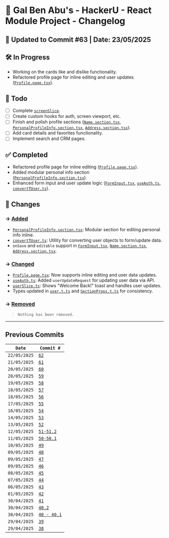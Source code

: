 # 📘 Gal Ben Abu's - HackerU - React Module Project - Changelog

## 📅 Updated to Commit #63 | Date: 23/05/2025

## 🛠️ In Progress

- Working on the cards like and dislike functionality.
- Refactored profile page for inline editing and user updates ([`Profile.page.tsx`](src/pages/Profile/Profile.page.tsx)).

## 🎯 Todo

- [ ] Complete [`screenSlice`](src/store/screenSlice.ts).
- [ ] Create custom hooks for auth, screen viewport, etc.
- [ ] Finish and polish profile sections ([`Name.section.tsx`](src/pages/Registration/Name.section.tsx), [`PersonalProfileInfo.section.tsx`](src/pages/Profile/PersonalProfileInfo.section.tsx), [`Address.section.tsx`](src/pages/Registration/Address.section.tsx)).
- [ ] Add card details and favorites functionality.
- [ ] Implement search and CRM pages.

## ✅ Completed

- Refactored profile page for inline editing ([`Profile.page.tsx`](src/pages/Profile/Profile.page.tsx)).
- Added modular personal info section ([`PersonalProfileInfo.section.tsx`](src/pages/Profile/PersonalProfileInfo.section.tsx)).
- Enhanced form input and user update logic ([`FormInput.tsx`](src/components/form/FormInput.tsx), [`useAuth.ts`](src/hooks/useAuth.ts), [`convertTUser.ts`](src/utils/convertTUser.ts)).

## 🔄 Changes

### → <u>Added</u>

- [`PersonalProfileInfo.section.tsx`](src/pages/Profile/PersonalProfileInfo.section.tsx): Modular section for editing personal info inline.
- [`convertTUser.ts`](src/utils/convertTUser.ts): Utility for converting user objects to form/update data.
- `onSave` and `editable` support in [`FormInput.tsx`](src/components/form/FormInput.tsx), [`Name.section.tsx`](src/pages/Registration/Name.section.tsx), [`Address.section.tsx`](src/pages/Registration/Address.section.tsx).

### → <u>Changed</u>

- [`Profile.page.tsx`](src/pages/Profile/Profile.page.tsx): Now supports inline editing and user data updates.
- [`useAuth.ts`](src/hooks/useAuth.ts): Added `userUpdateRequest` for updating user data via API.
- [`userSlice.ts`](src/store/userSlice.ts): Shows "Welcome Back!" toast and handles user updates.
- Types updated in [`user.t.ts`](src/types/user.t.ts) and [`SectionProps.t.ts`](src/types/pages/SectionProps.t.ts) for consistency.

### → <u>Removed</u>

> `Nothing has been removed.`

---

## Previous Commits

| `Date`       | `Commit #`                                                   |
| ------------ | ------------------------------------------------------------ |
| `22/05/2025` | [`62`](./commits_changes/commit_62.md)                       |
| `21/05/2025` | [`61`](./commits_changes/commit_61.md)                       |
| `20/05/2025` | [`60`](./commits_changes/commit_60.md)                       |
| `20/05/2025` | [`59`](./commits_changes/commit_59.md)                       |
| `19/05/2025` | [`58`](./commits_changes/commit_58.md)                       |
| `18/05/2025` | [`57`](./commits_changes/commit_57.md)                       |
| `18/05/2025` | [`56`](./commits_changes/commit_56.md)                       |
| `17/05/2025` | [`55`](./commits_changes/commit_55.md)                       |
| `16/05/2025` | [`54`](./commits_changes/commit_54.md)                       |
| `14/05/2025` | [`53`](./commits_changes/commit_53.md)                       |
| `13/05/2025` | [`52`](./commits_changes/commit_52.md)                       |
| `12/05/2025` | [`51-51.2`](./commits_changes/commit_51-51.2.md)             |
| `11/05/2025` | [`50-50.1`](./commits_changes/commit_50-50.1.md)             |
| `10/05/2025` | [`49`](./commits_changes/commit_49.md)                       |
| `09/05/2025` | [`48`](./commits_changes/commit_48.md)                       |
| `09/05/2025` | [`47`](./commits_changes/commit_47.md)                       |
| `09/05/2025` | [`46`](./commits_changes/commit_46.md)                       |
| `08/05/2025` | [`45`](./commits_changes/commit_45.md)                       |
| `07/05/2025` | [`44`](./commits_changes/commit_44.md)                       |
| `06/05/2025` | [`43`](./commits_changes/commit_43.md)                       |
| `01/05/2025` | [`42`](./commits_changes/commit_42.md)                       |
| `30/04/2025` | [`41`](./commits_changes/commit_41.md)                       |
| `30/04/2025` | [`40.2`](./commits_changes/commit_40/commit_40.2.md)         |
| `30/04/2025` | [`40 - 40.1`](./commits_changes/commit_40/commit_40-40.1.md) |
| `29/04/2025` | [`39`](./commits_changes/commit_39.md)                       |
| `29/04/2025` | [`38`](./commits_changes/commit_38.md)                       |
